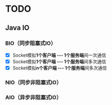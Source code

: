 # TODO

## Java IO

### BIO（同步阻塞式IO）

- [x] Socket模拟**1个客户端 --- 1个服务端**间一次通信
- [x] Socket模拟**1个客户端 --- 1个服务端**间多次通信
- [x] Socket模拟**n个客户端 --- 1个服务端**间多次通信

### NIO（同步非阻塞式IO）



### AIO（异步非阻塞式IO）

